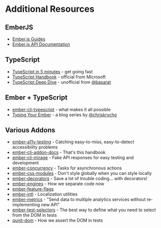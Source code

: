 # Additional Resources

## EmberJS
- [Ember.js Guides](https://guides.emberjs.com)
- [Ember.js API Documentation](https://emberjs.com/api/ember/release)

## TypeScript
- [TypeScript in 5 minutes](https://www.typescriptlang.org/docs/handbook/typescript-in-5-minutes.html) - get going fast
- [TypeScript Handbook](https://www.typescriptlang.org/docs/handbook/basic-types.html) - official from Microsoft
- [TypeScript Deep Dive](https://basarat.gitbooks.io/typescript/) - unofficial from [@basarat](http://basarat.com)

## Ember + TypeScript
- [ember-cli-typescript](https://github.com/typed-ember/ember-cli-typescript/blob/master/README.md) - what makes it all possible
- [Typing Your Ember](https://www.chriskrycho.com/typing-your-ember.html) - a blog series by [@chriskrycho](https://www.chriskrycho.com/about.html)

## Various Addons
- [ember-a11y-testing](https://github.com/ember-a11y/ember-a11y-testing) - Catching easy-to-miss, easy-to-detect accessibility problems
- [ember-cli-addon-docs](https://github.com/ember-learn/ember-cli-addon-docs) - That's this handbook
- [ember-cli-mirage](http://www.ember-cli-mirage.com) - Fake API responses for easy testing and development
- [ember-concurrency](http://ember-concurrency.com/docs/introduction/) - Tasks for asynchronous actions
- [ember-css-modules](https://github.com/salsify/ember-css-modules) - Don't style globally when you can style locally
- [ember-decorators](https://github.com/ember-decorators/ember-decorators) - Save a lot of trouble coding… with decorators!
- [ember-engines](https://github.com/ember-engines/ember-engines) - How we separate code now
- [ember-feature-flags](https://github.com/kategengler/ember-feature-flags)
- [ember-intl](https://github.com/ember-intl/ember-intl/) - Localization utilities
- [ember-metrics](https://github.com/poteto/ember-metrics) - "Send data to multiple analytics services without re-implementing new API"
- [ember-test-selectors](https://github.com/simplabs/ember-test-selectors) - The best way to define what you need to select from the DOM in tests
- [qunit-dom](https://github.com/simplabs/qunit-dom) - How we assert the DOM in tests
